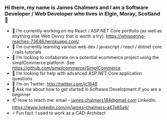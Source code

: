 ### Hi there, my name is James Chalmers and I am a Software Developer / Web Developer who lives in Elgin, Moray, Scotland 👋

<!--
**jc184/jc184** is a ✨ _special_ ✨ repository because its `README.md` (this file) appears on your GitHub profile.

Here are some ideas to get you started:
-->
- 🔭 I’m currently working on my React / ASP.NET Core portfolio (as well as anything else Web Devvy that is worth a try): https://whispering-reaches-73646.herokuapp.com/
- 🌱 I’m currently learning various web dev / javascript / react / dotnet core / rails tutorials
- 👯 I’m looking to collaborate on a potential ecommerce project using the simplCommerce platform. See https://github.com/simplcommerce/SimplCommerce
- 🤔 I’m looking for help with advanced ASP.NET Core application questions
- 🤔 I’m on Twitter: http://twitter.com/jc1848
- 💬 Ask me about how to get started in Software Development if you are a beginner
- 📫 How to reach me: email - <james.chalmers184@gmail.com> LinkedIn: https://www.linkedin.com/in/james-chalmers-a47a85a6/
- ⚡ Fun fact: I used to work as a CAD-Architect
